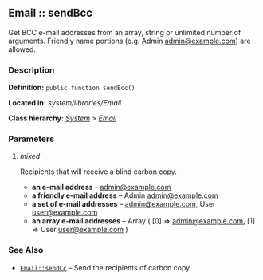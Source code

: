
Email :: sendBcc
-------------------------------------------

Get BCC e-mail addresses from an array, string or unlimited number of arguments. Friendly name portions (e.g. Admin <admin@example.com>) are allowed.


### Description ###

**Definition:** `public function sendBcc()`

**Located in:** *system/libraries/Email*

**Class hierarchy:** *[System](../System.php) > [Email](../Email)*


### Parameters ###

1. *mixed*

	Recipients that will receive a blind carbon copy.
	- **an e-mail address** -
		admin@example.com
	- **a friendly e-mail address** – 
		Admin <admin@example.com>
	- **a set of e-mail addresses** – 
		admin@example.com, User <user@example.com>
	- **an array e-mail addresses** – 
		Array ( [0] => admin@example.com, [1] => User <user@example.com> )
	

### See Also ###

- [`Email::sendCc`](sendCc.md) – Send the recipients of carbon copy
